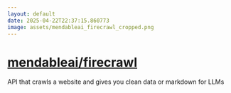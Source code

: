 ```yaml
---
layout: default
date: 2025-04-22T22:37:15.860773
image: assets/mendableai_firecrawl_cropped.png
---
```


# [mendableai/firecrawl](https://github.com/mendableai/firecrawl)

API that crawls a website and gives you clean data or markdown for LLMs
